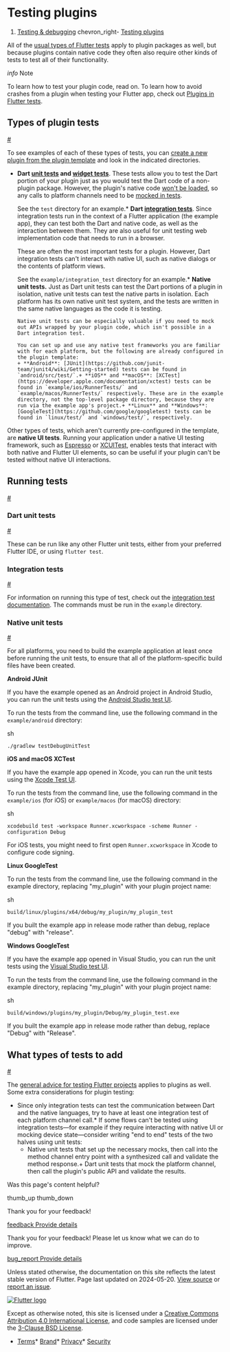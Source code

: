 Testing plugins
===============

1. [Testing & debugging](/testing) chevron\_right- [Testing plugins](/testing/testing-plugins)

All of the [usual types of Flutter tests](/testing/overview) apply to plugin packages as well, but because plugins contain native code they often also require other kinds of tests to test all of their functionality.

*info* Note

To learn how to test your plugin code, read on. To learn how to avoid crashes from a plugin when testing your Flutter app, check out [Plugins in Flutter tests](/testing/plugins-in-tests).

Types of plugin tests
---------------------

[#](#types-of-plugin-tests)

To see examples of each of these types of tests, you can [create a new plugin from the plugin template](/packages-and-plugins/developing-packages#step-1-create-the-package-1) and look in the indicated directories.

* **Dart [unit tests](/cookbook/testing/unit/introduction) and [widget tests](/cookbook/testing/widget/introduction)**. These tests allow you to test the Dart portion of your plugin just as you would test the Dart code of a non-plugin package. However, the plugin's native code [won't be loaded](/testing/plugins-in-tests), so any calls to platform channels need to be [mocked in tests](/testing/plugins-in-tests#mock-the-platform-channel).

  See the `test` directory for an example.* **Dart [integration tests](/cookbook/testing/integration/introduction)**. Since integration tests run in the context of a Flutter application (the example app), they can test both the Dart and native code, as well as the interaction between them. They are also useful for unit testing web implementation code that needs to run in a browser.

    These are often the most important tests for a plugin. However, Dart integration tests can't interact with native UI, such as native dialogs or the contents of platform views.

    See the `example/integration_test` directory for an example.* **Native unit tests.** Just as Dart unit tests can test the Dart portions of a plugin in isolation, native unit tests can test the native parts in isolation. Each platform has its own native unit test system, and the tests are written in the same native languages as the code it is testing.

      Native unit tests can be especially valuable if you need to mock out APIs wrapped by your plugin code, which isn't possible in a Dart integration test.

      You can set up and use any native test frameworks you are familiar with for each platform, but the following are already configured in the plugin template:
      + **Android**: [JUnit](https://github.com/junit-team/junit4/wiki/Getting-started) tests can be found in `android/src/test/`.+ **iOS** and **macOS**: [XCTest](https://developer.apple.com/documentation/xctest) tests can be found in `example/ios/RunnerTests/` and `example/macos/RunnerTests/` respectively. These are in the example directory, not the top-level package directory, because they are run via the example app's project.+ **Linux** and **Windows**: [GoogleTest](https://github.com/google/googletest) tests can be found in `linux/test/` and `windows/test/`, respectively.

Other types of tests, which aren't currently pre-configured in the template, are **native UI tests**. Running your application under a native UI testing framework, such as [Espresso](https://github.com/flutter/packages/tree/main/packages/espresso) or [XCUITest](https://developer.apple.com/library/archive/documentation/DeveloperTools/Conceptual/testing_with_xcode/chapters/09-ui_testing.html), enables tests that interact with both native and Flutter UI elements, so can be useful if your plugin can't be tested without native UI interactions.

Running tests
-------------

[#](#running-tests)

### Dart unit tests

[#](#dart-unit-tests)

These can be run like any other Flutter unit tests, either from your preferred Flutter IDE, or using `flutter test`.

### Integration tests

[#](#integration-tests)

For information on running this type of test, check out the [integration test documentation](/cookbook/testing/integration/introduction). The commands must be run in the `example` directory.

### Native unit tests

[#](#native-unit-tests)

For all platforms, you need to build the example application at least once before running the unit tests, to ensure that all of the platform-specific build files have been created.

**Android JUnit**  

If you have the example opened as an Android project in Android Studio, you can run the unit tests using the [Android Studio test UI](https://developer.android.com/studio/test/test-in-android-studio).

To run the tests from the command line, use the following command in the `example/android` directory:

sh

```
./gradlew testDebugUnitTest
```

**iOS and macOS XCTest**  

If you have the example app opened in Xcode, you can run the unit tests using the [Xcode Test UI](https://developer.apple.com/library/archive/documentation/DeveloperTools/Conceptual/testing_with_xcode/chapters/05-running_tests.html).

To run the tests from the command line, use the following command in the `example/ios` (for iOS) or `example/macos` (for macOS) directory:

sh

```
xcodebuild test -workspace Runner.xcworkspace -scheme Runner -configuration Debug
```

For iOS tests, you might need to first open `Runner.xcworkspace` in Xcode to configure code signing.

**Linux GoogleTest**  

To run the tests from the command line, use the following command in the example directory, replacing "my\_plugin" with your plugin project name:

sh

```
build/linux/plugins/x64/debug/my_plugin/my_plugin_test
```

If you built the example app in release mode rather than debug, replace "debug" with "release".

**Windows GoogleTest**  

If you have the example app opened in Visual Studio, you can run the unit tests using the [Visual Studio test UI](https://learn.microsoft.com/en-us/visualstudio/test/getting-started-with-unit-testing?view=vs-2022&tabs=dotnet%2Cmstest#run-unit-tests).

To run the tests from the command line, use the following command in the example directory, replacing "my\_plugin" with your plugin project name:

sh

```
build/windows/plugins/my_plugin/Debug/my_plugin_test.exe
```

If you built the example app in release mode rather than debug, replace "Debug" with "Release".

What types of tests to add
--------------------------

[#](#what-types-of-tests-to-add)

The [general advice for testing Flutter projects](/testing/overview) applies to plugins as well. Some extra considerations for plugin testing:

* Since only integration tests can test the communication between Dart and the native languages, try to have at least one integration test of each platform channel call.* If some flows can't be tested using integration tests—for example if they require interacting with native UI or mocking device state—consider writing "end to end" tests of the two halves using unit tests:
    + Native unit tests that set up the necessary mocks, then call into the method channel entry point with a synthesized call and validate the method response.+ Dart unit tests that mock the platform channel, then call the plugin's public API and validate the results.

Was this page's content helpful?

thumb\_up thumb\_down

Thank you for your feedback!

 [feedback Provide details](https://github.com/flutter/website/issues/new?template=1_page_issue.yml&&page-url=https://docs.flutter.dev/testing/testing-plugins/&page-source=https://github.com/flutter/website/tree/main/src/content/testing/testing-plugins.md)

Thank you for your feedback! Please let us know what we can do to improve.

 [bug\_report Provide details](https://github.com/flutter/website/issues/new?template=1_page_issue.yml&&page-url=https://docs.flutter.dev/testing/testing-plugins/&page-source=https://github.com/flutter/website/tree/main/src/content/testing/testing-plugins.md)

Unless stated otherwise, the documentation on this site reflects the latest stable version of Flutter. Page last updated on 2024-05-20. [View source](https://github.com/flutter/website/tree/main/src/content/testing/testing-plugins.md) or [report an issue](https://github.com/flutter/website/issues/new?template=1_page_issue.yml&&page-url=https://docs.flutter.dev/testing/testing-plugins/&page-source=https://github.com/flutter/website/tree/main/src/content/testing/testing-plugins.md "Report an issue with this page").

[![Flutter logo](/assets/images/branding/flutter/logo+text/horizontal/white.svg)](https://flutter.dev)

Except as otherwise noted, this site is licensed under a [Creative Commons Attribution 4.0 International License](https://creativecommons.org/licenses/by/4.0/), and code samples are licensed under the [3-Clause BSD License](https://opensource.org/licenses/BSD-3-Clause).

* [Terms](/tos "Terms of use")* [Brand](/brand "Brand usage guidelines")* [Privacy](https://policies.google.com/privacy "Privacy policy")* [Security](/security "Security philosophy and practices")

   